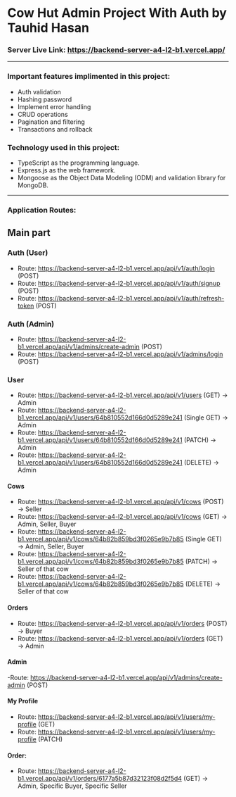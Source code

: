 # Cow Hut Admin Project With Auth by Tauhid Hasan

### Server Live Link: https://backend-server-a4-l2-b1.vercel.app/
---
### Important features implimented in this project:

- Auth validation
- Hashing password
- Implement error handling
- CRUD operations
- Pagination and filtering
- Transactions and rollback

### Technology used in this project:

- TypeScript as the programming language.
- Express.js as the web framework.
- Mongoose as the Object Data Modeling (ODM) and validation library for MongoDB.
---
### Application Routes:
  
  ## Main part
  
   ### Auth (User)
   - Route: https://backend-server-a4-l2-b1.vercel.app/api/v1/auth/login (POST)
   - Route: https://backend-server-a4-l2-b1.vercel.app/api/v1/auth/signup (POST)
   - Route: https://backend-server-a4-l2-b1.vercel.app/api/v1/auth/refresh-token (POST)

   ### Auth (Admin)
   - Route: https://backend-server-a4-l2-b1.vercel.app/api/v1/admins/create-admin (POST)
   - Route: https://backend-server-a4-l2-b1.vercel.app/api/v1/admins/login (POST)
   
   ### User
   - Route: https://backend-server-a4-l2-b1.vercel.app/api/v1/users (GET) → Admin
   - Route: https://backend-server-a4-l2-b1.vercel.app/api/v1/users/64b810552d166d0d5289e241 (Single GET) → Admin
   - Route: https://backend-server-a4-l2-b1.vercel.app/api/v1/users/64b810552d166d0d5289e241 (PATCH) → Admin
   - Route: https://backend-server-a4-l2-b1.vercel.app/api/v1/users/64b810552d166d0d5289e241 (DELETE) → Admin

   #### Cows
   - Route: https://backend-server-a4-l2-b1.vercel.app/api/v1/cows (POST) → Seller
   - Route: https://backend-server-a4-l2-b1.vercel.app/api/v1/cows (GET) → Admin, Seller, Buyer
   - Route: https://backend-server-a4-l2-b1.vercel.app/api/v1/cows/64b82b859bd3f0265e9b7b85 (Single GET) → Admin, Seller, Buyer
   - Route: https://backend-server-a4-l2-b1.vercel.app/api/v1/cows/64b82b859bd3f0265e9b7b85 (PATCH) → Seller of that cow
   - Route: https://backend-server-a4-l2-b1.vercel.app/api/v1/cows/64b82b859bd3f0265e9b7b85 (DELETE) → Seller of that cow

   #### Orders
   - Route: https://backend-server-a4-l2-b1.vercel.app/api/v1/orders (POST) → Buyer
   - Route: https://backend-server-a4-l2-b1.vercel.app/api/v1/orders (GET) → Admin

#### Admin
   -Route: https://backend-server-a4-l2-b1.vercel.app/api/v1/admins/create-admin (POST)

#### My Profile
- Route: https://backend-server-a4-l2-b1.vercel.app/api/v1/users/my-profile (GET)
- Route: https://backend-server-a4-l2-b1.vercel.app/api/v1/users/my-profile (PATCH)

#### Order:
 - Route: https://backend-server-a4-l2-b1.vercel.app/api/v1/orders/6177a5b87d32123f08d2f5d4 (GET) → Admin, Specific Buyer, Specific Seller
